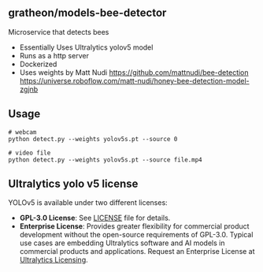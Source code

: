 ## gratheon/models-bee-detector
Microservice that detects bees

- Essentially Uses Ultralytics yolov5 model
- Runs as a http server
- Dockerized
- Uses weights by Matt Nudi
https://github.com/mattnudi/bee-detection
https://universe.roboflow.com/matt-nudi/honey-bee-detection-model-zgjnb

## Usage
```
# webcam
python detect.py --weights yolov5s.pt --source 0

# video file
python detect.py --weights yolov5s.pt --source file.mp4
```


## Ultralytics yolo v5 license
YOLOv5 is available under two different licenses:

- **GPL-3.0 License**: See [LICENSE](https://github.com/ultralytics/yolov5/blob/master/LICENSE) file for details.
- **Enterprise License**: Provides greater flexibility for commercial product development without the open-source requirements of GPL-3.0. Typical use cases are embedding Ultralytics software and AI models in commercial products and applications. Request an Enterprise License at [Ultralytics Licensing](https://ultralytics.com/license).
